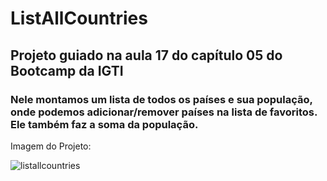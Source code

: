 # ListAllCountries
Projeto guiado na aula 17 do capítulo 05 do Bootcamp da IGTI
-------------------------------------------------------------

### Nele montamos um lista de todos os países e sua população, onde podemos adicionar/remover países na lista de favoritos. Ele também faz a soma da população.

Imagem do Projeto:

![listallcountries](https://user-images.githubusercontent.com/57562181/82981580-bc4f3200-9fc2-11ea-9985-cf72902b0fcc.PNG)

